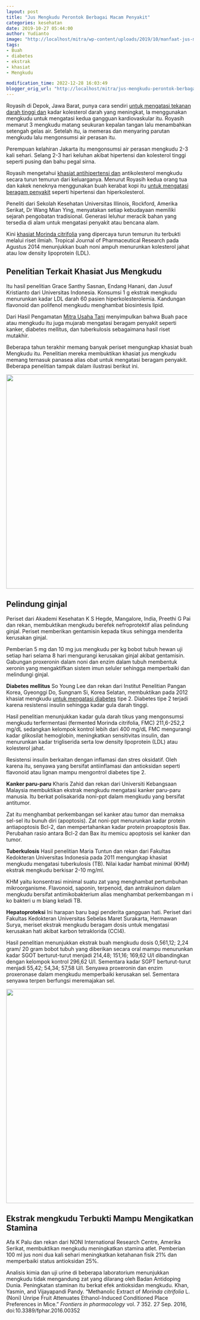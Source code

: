 ```yaml
---
layout: post
title: "Jus Mengkudu Perontok Berbagai Macam Penyakit"
categories: kesehatan
date: 2019-10-27 05:44:00
author: Yudianto
image: "http://localhost/mitra/wp-content/uploads/2019/10/manfaat-jus-mengkudu.jpg"
tags:
- Buah
- diabetes
- ekstrak
- khasiat
- Mengkudu

modification_time: 2022-12-28 16:03:49
blogger_orig_url: "http://localhost/mitra/jus-mengkudu-perontok-berbagai-macam.html"
---
```


Royasih di Depok, Jawa Barat, punya cara sendiri <a class="" style="width: auto !important;" href="http://127.0.0.1/mitra/cantik-dan-sehat-berkat-liur-walet.html" data-wpil-post-to-id="">untuk mengatasi tekanan darah tinggi dan</a> kadar kolesterol darah yang meningkat, la menggunakan mengkudu untuk mengatasi kedua gangguan kardiovaskular itu. Royasih memarut 3 mengkudu matang seukuran kepalan tangan lalu menambahkan setengah gelas air. Setelah itu, ia memeras dan menyaring parutan mengkudu lalu mengonsumsi air perasan itu.

Perempuan kelahiran Jakarta itu mengonsumsi air perasan mengkudu 2-3 kali sehari. Selang 2-3 hari keluhan akibat hipertensi dan kolesterol tinggi seperti pusing dan bahu pegal sirna.

Royasih mengetahui <a class="" style="width: auto !important;" href="http://127.0.0.1/mitra/air-rebusan-daun-saga-obat-hepatitis.html" data-wpil-post-to-id="">khasiat antihipertensi dan</a> antikolesterol mengkudu secara turun temurun dari keluarganya. Menurut Royasih kedua orang tua dan kakek neneknya menggunakan buah kerabat kopi itu <a class="" style="width: auto !important;" href="http://127.0.0.1/mitra/khasiat-ekstrak-biji-anggur-untuk.html" data-wpil-post-to-id="">untuk mengatasi beragam penyakit</a> seperti hipertensi dan hiperkolesterol.

Peneliti dari Sekolah Kesehatan Universitas Illinois, Rockford, Amerika Serikat, Dr Wang Mian Ying, menyatakan setiap kebudayaan memiliki sejarah pengobatan tradisional. Generasi leluhur meracik bahan yang tersedia di alam untuk mengatasi penyakit atau bencana alam.

Kini <a href="http://127.0.0.1/mitra/sejuta-manfaat-dan-khasiat-buah-noni.html">khasiat Morinda citrifolia</a> yang dipercaya turun temurun itu terbukti melalui riset ilmiah. Tropical Journal of Pharmaceutical Research pada Agustus 2014 menunjukkan buah noni ampuh menurunkan kolesterol jahat atau low density lipoprotein (LDL).
<h2>Penelitian Terkait Khasiat Jus Mengkudu</h2>
Itu hasil penelitian Grace Santhy Sasnan, Endang Hanani, dan Jusuf Kristianto dari Universitas Indonesia.
Konsumsi 1 g ekstrak mengkudu menurunkan kadar LDL darah 60 pasien hiperkolesterolemia. Kandungan flavonoid dan polifenol mengkudu menghambat biosintesis lipid.

Dari Hasil Pengamatan <a href="http://127.0.0.1/mitra">Mitra Usaha Tani</a> menyimpulkan bahwa Buah pace atau mengkudu itu juga mujarab mengatasi beragam penyakit seperti kanker, diabetes mellitus, dan tuberkulosis sebagaimana hasil riset mutakhir.

Beberapa tahun terakhir memang banyak periset mengungkap khasiat buah Mengkudu itu. Penelitian mereka membuktikan khasiat jus mengkudu memang ternasuk panasea alias obat untuk mengatasi beragam penyakit. Beberapa penelitian tampak dalam ilustrasi berikut ini.

<a href="http://127.0.0.1/mitra/wp-content/uploads/2019/10/noni-mengkudu.jpg"><img class="aligncenter wp-image-16024 size-large" src="http://127.0.0.1/mitra/wp-content/uploads/2019/10/noni-mengkudu-1024x576.jpg" alt="" width="1024" height="576" /></a>
<h2><b>Pelindung ginjal</b></h2>
Periset dari Akademi Kesehatan K S Hegde, Mangalore, India, Preethi G Pai dan rekan, membuktikan mengkudu berefek nefroprotektif alias pelindung ginjal. Periset memberikan gentamisin kepada tikus sehingga menderita kerusakan ginjal.

Pemberian 5 mg dan 10 mg jus mengkudu per kg bobot tubuh hewan uji setiap hari selama 8 hari mengurangi kerusakan ginjal akibat gentamisin. Gabungan proxeronin dalam noni dan enzim dalam tubuh membentuk xeronin yang mengaktifkan sistem imun seluler sehingga memperbaiki dan melindungi ginjal.

<b>Diabetes mellitus</b>
So Young Lee dan rekan dari Institut Penelitian Pangan Korea, Gyeonggi Do, Sungnam Si, Korea Selatan, membuktikan pada 2012 khasiat mengkudu <a class="" style="width: auto !important;" href="http://127.0.0.1/mitra/herbal-nanopropolis-mujarab-untuk.html" data-wpil-post-to-id="">untuk mengatasi diabetes</a> tipe 2. Diabetes tipe 2 terjadi karena resistensi insulin sehingga kadar gula darah tinggi.

Hasil penelitian menunjukkan kadar gula darah tikus yang mengonsumsi mengkudu terfermentasi (fermented Morinda citrifolia, FMC) 211,6-252,2 mg/dL sedangkan kelompok kontrol lebih dari 400 mg/dL FMC mengurangi kadar glikosilat hemoglobin, meningkatkan sensitivitas insulin, dan menurunkan kadar trigliserida serta low density lipoprotein (LDL) atau kolesterol jahat.

Resistensi insulin berkaitan dengan inflamasi dan stres oksidatif. Oleh karena itu, senyawa yang bersifat antiinflamasi dan antioksidan seperti flavonoid atau lignan mampu mengontrol diabetes tipe 2.

<b>Kanker paru-paru</b>
Kharis Zahid dan rekan dari Universiti Kebangsaan Malaysia membuktikan ekstrak mengkudu mengatasi kanker paru-paru manusia. Itu berkat polisakarida noni-ppt dalam mengkudu yang bersifat antitumor.

Zat itu menghambat perkembangan sel kanker atau tumor dan memaksa sel-sel itu bunuh diri (apoptosis). Zat noni-ppt menurunkan kadar protein antiapoptosis Bcl-2, dan mempertahankan kadar protein proapoptosis Bax. Perubahan rasio antara Bcl-2 dan Bax itu memicu apoptosis sel kanker dan tumor.

<b>Tuberkulosis</b>
Hasil penelitian Maria Tuntun dan rekan dari Fakultas Kedokteran Universitas Indonesia pada 2011 mengungkap khasiat mengkudu mengatasi tuberkulosis (TB). Nilai kadar hambat minimal (KHM) ekstrak mengkudu berkisar 2-10 mg/ml.

KHM yaitu konsentrasi minimal suatu zat yang menghambat pertumbuhan mikroorganisme. Flavonoid, saponin, terpenoid, dan antrakuinon dalam mengkudu bersifat antimikobakterium alias menghambat perkembangan m i ko bakteri u m biang keladi TB.

<b>Hepatoproteksi</b>
Ini harapan baru bagi penderita gangguan hati. Periset dari Fakultas Kedokteran Universitas Sebelas Maret Surakarta, Hermawan Surya, meriset ekstrak mengkudu beragam dosis untuk mengatasi kerusakan hati akibat karbon tetraklorida (CCI4).

Hasil penelitian menunjukkan ekstrak buah mengkudu dosis 0,561,12; 2,24 gram/ 20 gram bobot tubuh yang diberikan secara oral mampu menurunkan kadar SGOT berturut-turut menjadi 214,48; 151,16; 169,62 U/l dibandingkan dengan kelompok kontrol 296,62 U/l. Sementara kadar SGPT berturut-turut menjadi 55,42; 54,34; 57,58 U/l.
Senyawa proxeronin dan enzim proxeronase dalam mengkudu memperbaiki kerusakan sel. Sementara senyawa terpen berfungsi meremajakan sel.

<a href="http://127.0.0.1/mitra/wp-content/uploads/2019/10/macam-macam-jus.jpg"><img class="aligncenter wp-image-16022 size-large" src="http://127.0.0.1/mitra/wp-content/uploads/2019/10/macam-macam-jus-1024x576.jpg" alt="" width="1024" height="576" /></a>
<h2><b>Ekstrak mengkudu Terbukti Mampu Mengikatkan Stamina</b></h2>
Afa K Palu dan rekan dari NONI International Research Centre, Amerika Serikat, membuktikan mengkudu meningkatkan stamina atlet. Pemberian 100 ml jus noni dua kali sehari meningkatkan ketahanan fisik 21% dan memperbaiki status antioksidan 25%.

Analisis kimia dan uji urine di beberapa laboratorium menunjukkan mengkudu tidak mengandung zat yang dilarang oleh Badan Antidoping Dunia. Peningkatan staminan itu berkat efek antioksidan mengkudu.
Khan, Yasmin, and Vijayapandi Pandy. “Methanolic Extract of <i>Morinda citrifolia</i> L. (Noni) Unripe Fruit Attenuates Ethanol-Induced Conditioned Place Preferences in Mice.” <i>Frontiers in pharmacology</i> vol. 7 352. 27 Sep. 2016, doi:10.3389/fphar.2016.00352

